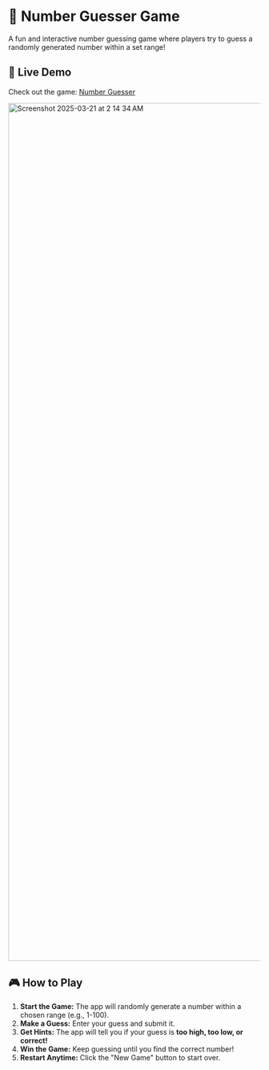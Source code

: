 # 🔢 Number Guesser Game  

A fun and interactive number guessing game where players try to guess a randomly generated number within a set range!  

## 🔗 Live Demo  
Check out the game: [Number Guesser](https://number-guesser-kim.vercel.app)  

<img width="1710" alt="Screenshot 2025-03-21 at 2 14 34 AM" src="https://github.com/user-attachments/assets/781942f1-d88b-48b2-b3de-3a1f1449e39e" />


## 🎮 How to Play  
1. **Start the Game:** The app will randomly generate a number within a chosen range (e.g., 1-100).  
2. **Make a Guess:** Enter your guess and submit it.  
3. **Get Hints:** The app will tell you if your guess is **too high, too low, or correct!**  
4. **Win the Game:** Keep guessing until you find the correct number!  
5. **Restart Anytime:** Click the "New Game" button to start over.  
